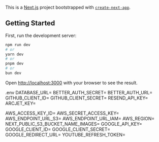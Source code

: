 This is a [Next.js](https://nextjs.org) project bootstrapped with [`create-next-app`](https://nextjs.org/docs/app/api-reference/cli/create-next-app).

## Getting Started

First, run the development server:

```bash
npm run dev
# or
yarn dev
# or
pnpm dev
# or
bun dev
```

Open [http://localhost:3000](http://localhost:3000) with your browser to see the result.

.env
DATABASE_URL=
BETTER_AUTH_SECRET=
BETTER_AUTH_URL=
GITHUB_CLIENT_ID=
GITHUB_CLIENT_SECRET=
RESEND_API_KEY=
ARCJET_KEY=

AWS_ACCESS_KEY_ID=
AWS_SECRET_ACCESS_KEY=
AWS_ENDPOINT_URL_S3=
AWS_ENDPOINT_URL_IAM=
AWS_REGION=
NEXT_PUBLIC_S3_BUCKET_NAME_IMAGES=
GOOGLE_API_KEY=
GOOGLE_CLIENT_ID=
GOOGLE_CLIENT_SECRET=
GOOGLE_REDIRECT_URL=
YOUTUBE_REFRESH_TOKEN=
